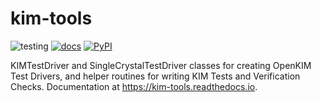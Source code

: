 # kim-tools

![testing](https://github.com/openkim/kim-tools/actions/workflows/testing.yml/badge.svg)
[![docs](https://kim-tools.readthedocs.io/en/latest/)](https://app.readthedocs.org/projects/kim-tools/badge/?version=latest)
[![PyPI](https://img.shields.io/pypi/v/kim-tools.svg)](https://pypi.org/project/kim-tools/)

KIMTestDriver and SingleCrystalTestDriver classes for creating OpenKIM Test Drivers, and helper routines for writing
KIM Tests and Verification Checks. Documentation at https://kim-tools.readthedocs.io.
